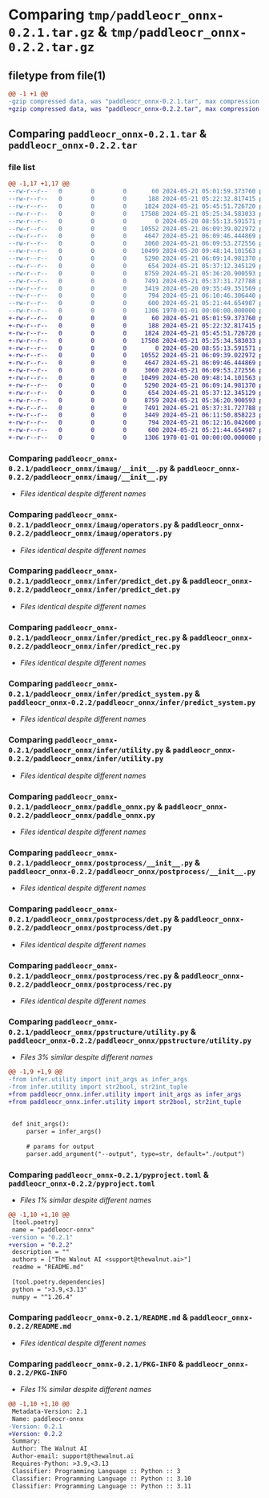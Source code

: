 # Comparing `tmp/paddleocr_onnx-0.2.1.tar.gz` & `tmp/paddleocr_onnx-0.2.2.tar.gz`

## filetype from file(1)

```diff
@@ -1 +1 @@
-gzip compressed data, was "paddleocr_onnx-0.2.1.tar", max compression
+gzip compressed data, was "paddleocr_onnx-0.2.2.tar", max compression
```

## Comparing `paddleocr_onnx-0.2.1.tar` & `paddleocr_onnx-0.2.2.tar`

### file list

```diff
@@ -1,17 +1,17 @@
--rw-r--r--   0        0        0       60 2024-05-21 05:01:59.373760 paddleocr_onnx-0.2.1/paddleocr_onnx/__init__.py
--rw-r--r--   0        0        0      188 2024-05-21 05:22:32.817415 paddleocr_onnx-0.2.1/paddleocr_onnx/dict/en_dict.txt
--rw-r--r--   0        0        0     1824 2024-05-21 05:45:51.726720 paddleocr_onnx-0.2.1/paddleocr_onnx/imaug/__init__.py
--rw-r--r--   0        0        0    17508 2024-05-21 05:25:34.583033 paddleocr_onnx-0.2.1/paddleocr_onnx/imaug/operators.py
--rw-r--r--   0        0        0        0 2024-05-20 08:55:13.591571 paddleocr_onnx-0.2.1/paddleocr_onnx/infer/__init__.py
--rw-r--r--   0        0        0    10552 2024-05-21 06:09:39.022972 paddleocr_onnx-0.2.1/paddleocr_onnx/infer/predict_det.py
--rw-r--r--   0        0        0     4647 2024-05-21 06:09:46.444869 paddleocr_onnx-0.2.1/paddleocr_onnx/infer/predict_rec.py
--rw-r--r--   0        0        0     3060 2024-05-21 06:09:53.272556 paddleocr_onnx-0.2.1/paddleocr_onnx/infer/predict_system.py
--rw-r--r--   0        0        0    10499 2024-05-20 09:48:14.101563 paddleocr_onnx-0.2.1/paddleocr_onnx/infer/utility.py
--rw-r--r--   0        0        0     5290 2024-05-21 06:09:14.981370 paddleocr_onnx-0.2.1/paddleocr_onnx/paddle_onnx.py
--rw-r--r--   0        0        0      654 2024-05-21 05:37:12.345129 paddleocr_onnx-0.2.1/paddleocr_onnx/postprocess/__init__.py
--rw-r--r--   0        0        0     8759 2024-05-21 05:36:20.900593 paddleocr_onnx-0.2.1/paddleocr_onnx/postprocess/det.py
--rw-r--r--   0        0        0     7491 2024-05-21 05:37:31.727788 paddleocr_onnx-0.2.1/paddleocr_onnx/postprocess/rec.py
--rw-r--r--   0        0        0     3419 2024-05-20 09:35:49.351569 paddleocr_onnx-0.2.1/paddleocr_onnx/ppstructure/utility.py
--rw-r--r--   0        0        0      794 2024-05-21 06:10:46.306440 paddleocr_onnx-0.2.1/pyproject.toml
--rw-r--r--   0        0        0      600 2024-05-21 05:21:44.654987 paddleocr_onnx-0.2.1/README.md
--rw-r--r--   0        0        0     1306 1970-01-01 00:00:00.000000 paddleocr_onnx-0.2.1/PKG-INFO
+-rw-r--r--   0        0        0       60 2024-05-21 05:01:59.373760 paddleocr_onnx-0.2.2/paddleocr_onnx/__init__.py
+-rw-r--r--   0        0        0      188 2024-05-21 05:22:32.817415 paddleocr_onnx-0.2.2/paddleocr_onnx/dict/en_dict.txt
+-rw-r--r--   0        0        0     1824 2024-05-21 05:45:51.726720 paddleocr_onnx-0.2.2/paddleocr_onnx/imaug/__init__.py
+-rw-r--r--   0        0        0    17508 2024-05-21 05:25:34.583033 paddleocr_onnx-0.2.2/paddleocr_onnx/imaug/operators.py
+-rw-r--r--   0        0        0        0 2024-05-20 08:55:13.591571 paddleocr_onnx-0.2.2/paddleocr_onnx/infer/__init__.py
+-rw-r--r--   0        0        0    10552 2024-05-21 06:09:39.022972 paddleocr_onnx-0.2.2/paddleocr_onnx/infer/predict_det.py
+-rw-r--r--   0        0        0     4647 2024-05-21 06:09:46.444869 paddleocr_onnx-0.2.2/paddleocr_onnx/infer/predict_rec.py
+-rw-r--r--   0        0        0     3060 2024-05-21 06:09:53.272556 paddleocr_onnx-0.2.2/paddleocr_onnx/infer/predict_system.py
+-rw-r--r--   0        0        0    10499 2024-05-20 09:48:14.101563 paddleocr_onnx-0.2.2/paddleocr_onnx/infer/utility.py
+-rw-r--r--   0        0        0     5290 2024-05-21 06:09:14.981370 paddleocr_onnx-0.2.2/paddleocr_onnx/paddle_onnx.py
+-rw-r--r--   0        0        0      654 2024-05-21 05:37:12.345129 paddleocr_onnx-0.2.2/paddleocr_onnx/postprocess/__init__.py
+-rw-r--r--   0        0        0     8759 2024-05-21 05:36:20.900593 paddleocr_onnx-0.2.2/paddleocr_onnx/postprocess/det.py
+-rw-r--r--   0        0        0     7491 2024-05-21 05:37:31.727788 paddleocr_onnx-0.2.2/paddleocr_onnx/postprocess/rec.py
+-rw-r--r--   0        0        0     3449 2024-05-21 06:11:50.858223 paddleocr_onnx-0.2.2/paddleocr_onnx/ppstructure/utility.py
+-rw-r--r--   0        0        0      794 2024-05-21 06:12:16.042600 paddleocr_onnx-0.2.2/pyproject.toml
+-rw-r--r--   0        0        0      600 2024-05-21 05:21:44.654987 paddleocr_onnx-0.2.2/README.md
+-rw-r--r--   0        0        0     1306 1970-01-01 00:00:00.000000 paddleocr_onnx-0.2.2/PKG-INFO
```

### Comparing `paddleocr_onnx-0.2.1/paddleocr_onnx/imaug/__init__.py` & `paddleocr_onnx-0.2.2/paddleocr_onnx/imaug/__init__.py`

 * *Files identical despite different names*

### Comparing `paddleocr_onnx-0.2.1/paddleocr_onnx/imaug/operators.py` & `paddleocr_onnx-0.2.2/paddleocr_onnx/imaug/operators.py`

 * *Files identical despite different names*

### Comparing `paddleocr_onnx-0.2.1/paddleocr_onnx/infer/predict_det.py` & `paddleocr_onnx-0.2.2/paddleocr_onnx/infer/predict_det.py`

 * *Files identical despite different names*

### Comparing `paddleocr_onnx-0.2.1/paddleocr_onnx/infer/predict_rec.py` & `paddleocr_onnx-0.2.2/paddleocr_onnx/infer/predict_rec.py`

 * *Files identical despite different names*

### Comparing `paddleocr_onnx-0.2.1/paddleocr_onnx/infer/predict_system.py` & `paddleocr_onnx-0.2.2/paddleocr_onnx/infer/predict_system.py`

 * *Files identical despite different names*

### Comparing `paddleocr_onnx-0.2.1/paddleocr_onnx/infer/utility.py` & `paddleocr_onnx-0.2.2/paddleocr_onnx/infer/utility.py`

 * *Files identical despite different names*

### Comparing `paddleocr_onnx-0.2.1/paddleocr_onnx/paddle_onnx.py` & `paddleocr_onnx-0.2.2/paddleocr_onnx/paddle_onnx.py`

 * *Files identical despite different names*

### Comparing `paddleocr_onnx-0.2.1/paddleocr_onnx/postprocess/__init__.py` & `paddleocr_onnx-0.2.2/paddleocr_onnx/postprocess/__init__.py`

 * *Files identical despite different names*

### Comparing `paddleocr_onnx-0.2.1/paddleocr_onnx/postprocess/det.py` & `paddleocr_onnx-0.2.2/paddleocr_onnx/postprocess/det.py`

 * *Files identical despite different names*

### Comparing `paddleocr_onnx-0.2.1/paddleocr_onnx/postprocess/rec.py` & `paddleocr_onnx-0.2.2/paddleocr_onnx/postprocess/rec.py`

 * *Files identical despite different names*

### Comparing `paddleocr_onnx-0.2.1/paddleocr_onnx/ppstructure/utility.py` & `paddleocr_onnx-0.2.2/paddleocr_onnx/ppstructure/utility.py`

 * *Files 3% similar despite different names*

```diff
@@ -1,9 +1,9 @@
-from infer.utility import init_args as infer_args
-from infer.utility import str2bool, str2int_tuple
+from paddleocr_onnx.infer.utility import init_args as infer_args
+from paddleocr_onnx.infer.utility import str2bool, str2int_tuple
 
 
 def init_args():
     parser = infer_args()
 
     # params for output
     parser.add_argument("--output", type=str, default="./output")
```

### Comparing `paddleocr_onnx-0.2.1/pyproject.toml` & `paddleocr_onnx-0.2.2/pyproject.toml`

 * *Files 1% similar despite different names*

```diff
@@ -1,10 +1,10 @@
 [tool.poetry]
 name = "paddleocr-onnx"
-version = "0.2.1"
+version = "0.2.2"
 description = ""
 authors = ["The Walnut AI <support@thewalnut.ai>"]
 readme = "README.md"
 
 [tool.poetry.dependencies]
 python = ">3.9,<3.13"
 numpy = "^1.26.4"
```

### Comparing `paddleocr_onnx-0.2.1/README.md` & `paddleocr_onnx-0.2.2/README.md`

 * *Files identical despite different names*

### Comparing `paddleocr_onnx-0.2.1/PKG-INFO` & `paddleocr_onnx-0.2.2/PKG-INFO`

 * *Files 1% similar despite different names*

```diff
@@ -1,10 +1,10 @@
 Metadata-Version: 2.1
 Name: paddleocr-onnx
-Version: 0.2.1
+Version: 0.2.2
 Summary: 
 Author: The Walnut AI
 Author-email: support@thewalnut.ai
 Requires-Python: >3.9,<3.13
 Classifier: Programming Language :: Python :: 3
 Classifier: Programming Language :: Python :: 3.10
 Classifier: Programming Language :: Python :: 3.11
```

